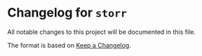 # Changelog for `storr`

All notable changes to this project will be documented in this file.

The format is based on [Keep a Changelog](https://keepachangelog.com/en/1.0.0/).

[//]: # (## Unreleased)

[//]: # (## 0.1.0 - 2024-08-06)
